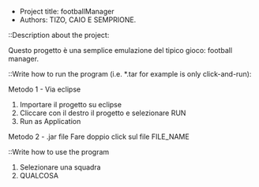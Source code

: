 - Project title: footballManager
- Authors: TIZO, CAIO E SEMPRIONE. 


::Description about the project:

Questo progetto è una semplice emulazione del tipico gioco: football manager. 

::Write how to run the program (i.e. *.tar for example is only click-and-run):

Metodo 1 - Via eclipse
1. Importare il progetto su eclipse
2. Cliccare con il destro il progetto e selezionare RUN
3. Run as Application


Metodo 2 - .jar file
Fare doppio click sul file FILE_NAME

::Write how to use the program
1. Selezionare una squadra
2. QUALCOSA



